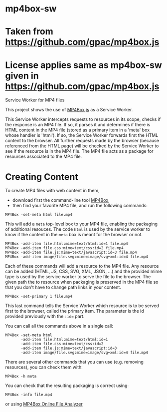 # mp4box-sw
# Taken from https://github.com/gpac/mp4box.js
# License applies same as mp4box-sw given in https://github.com/gpac/mp4box.js
Service Worker for MP4 files

This project shows the use of [MP4Box.js](https://github.com/gpac/mp4box.js) as a Service Worker.

This Service Worker intercepts requests to resources in its scope, checks if the response is an MP4 file. If so, it parses it and determines if there is HTML content in the MP4 file (stored as a primary item in a 'meta' box whose handler is 'html'). If so, the Service Worker forwards first the HTML content to the browser. All further requests made by the browser (because referenced from the HTML page) will be checked by the Service Worker to see if the resource is in the MP4 file. The MP4 file acts as a package for resources associated to the MP4 file.

# Creating Content
To create MP4 files with web content in them, 
- download first the command-line tool [MP4Box](gpac.io/downloads/gpac-nightly-builds/), 
- then find your favorite MP4 file, and run the following commands:

```
MP4Box -set-meta html file.mp4
```
This will add a `meta` top-level box to your MP4 file, enabling the packaging of additional resouces. The code `html` is used by the service worker to know if the content in the `meta` box is meant for the browser or not.

```
MP4Box -add-item file.html:mime=text/html:id=1 file.mp4
MP4Box -add-item file.css:mime=text/css:id=2 file.mp4
MP4Box -add-item file.js:mime=text/javascript:id=3 file.mp4
MP4Box -add-item image/file.svg:mime=image/svg+xml:id=4 file.mp4
```
Each of these commands will add a resource to the MP4 file. Any resource can be added (HTML, JS, CSS, SVG, XML, JSON, ...) and the provided mime type is used by the service worker to serve the file to the browser. The given path the to resource when packaging is preserved in the MP4 file so that you don't have to change path links in your content.

```
MP4Box -set-primary 1 file.mp4
```
This last command tells the Service Worker which resource is to be served first to the browser, called the primary item. The parameter is the id provided previously with the `:id=` part.

You can call all the commands above in a single call:
```
MP4Box -set-meta html 
       -add-item file.html:mime=text/html:id=1
       -add-item file.css:mime=text/css:id=2
       -add-item file.js:mime=text/javascript:id=3
       -add-item image/file.svg:mime=image/svg+xml:id=4 file.mp4
```
There are several other commands that you can use (e.g. removing resources), you can check them with:
```
MP4Box -h meta
```

You can check that the resulting packaging is correct using:
```
MP4Box -info file.mp4
```
or using [MP4Box Online File Analyzer](download.tsi.telecom-paristech.fr/gpac/mp4box.js/filereader.html)
